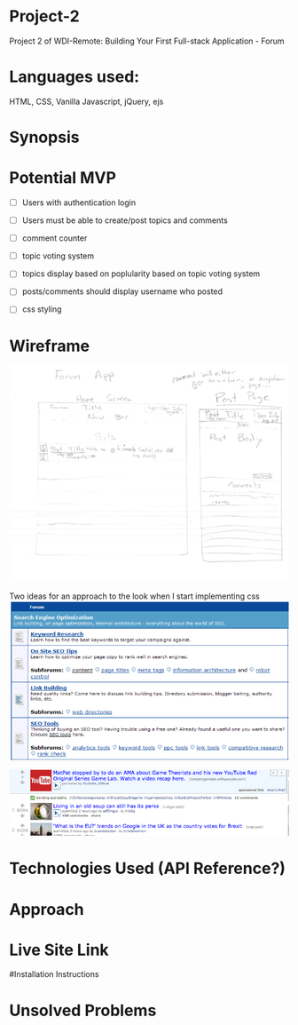 # Project-2
Project 2 of WDI-Remote: Building Your First Full-stack Application - Forum

# Languages used:
HTML, CSS, Vanilla Javascript, jQuery, ejs

# Synopsis

# Potential MVP
- [ ] Users with authentication login
- [ ] Users must be able to create/post topics and comments
- [ ] comment counter
- [ ] topic voting system
- [ ] topics display based on poplularity based on topic voting system
- [ ] posts/comments should display username who posted
- [ ] css styling


# Wireframe

![alt text](https://github.com/Arcdeamonofire/project-2/blob/master/images/Wireframe.png)

Two ideas for an approach to the look when I start implementing css
![alt text](https://github.com/Arcdeamonofire/project-2/blob/master/images/forum-thumb.png)

![alt text](https://github.com/Arcdeamonofire/project-2/blob/master/images/reddit.png)

# Technologies Used (API Reference?)

# Approach


# Live Site Link

#Installation Instructions

# Unsolved Problems